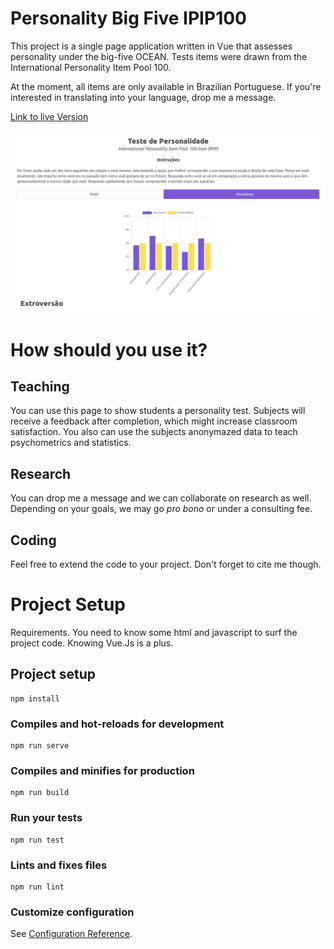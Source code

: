 # Personality Big Five IPIP100

This project is a single page application written in Vue that assesses personality under the big-five OCEAN. Tests items were drawn from the International Personality Item Pool 100. 

At the moment, all items are only available in Brazilian Portuguese. If you're interested in translating into your language, drop me a message.

[Link to live Version](https://henriquepgomide.github.io/personality-big-five-ipip100/)

![Personality](https://github.com/henriquepgomide/personality-big-five-ipip100/raw/master/src/assets/app-screenshot.png)


# How should you use it?

## Teaching
You can use this page to show students a personality test. Subjects will receive a feedback after completion, which might increase classroom satisfaction. You also can use the subjects anonymazed data to teach psychometrics and statistics.

## Research
You can drop me a message and we can collaborate on research as well. Depending on your goals, we may go <i>pro bono</i> or under a consulting fee. 

## Coding 
Feel free to extend the code to your project. Don't forget to cite me though.


# Project Setup
Requirements. You need to know some html and javascript to surf the project code. Knowing Vue.Js is a plus.

## Project setup
```
npm install
```

### Compiles and hot-reloads for development
```
npm run serve
```

### Compiles and minifies for production
```
npm run build
```

### Run your tests
```
npm run test
```

### Lints and fixes files
```
npm run lint
```

### Customize configuration
See [Configuration Reference](https://cli.vuejs.org/config/).
